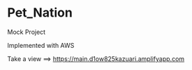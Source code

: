 # Pet_Nation
Mock Project

Implemented with AWS 

Take a view ==> https://main.d1ow825kazuari.amplifyapp.com
